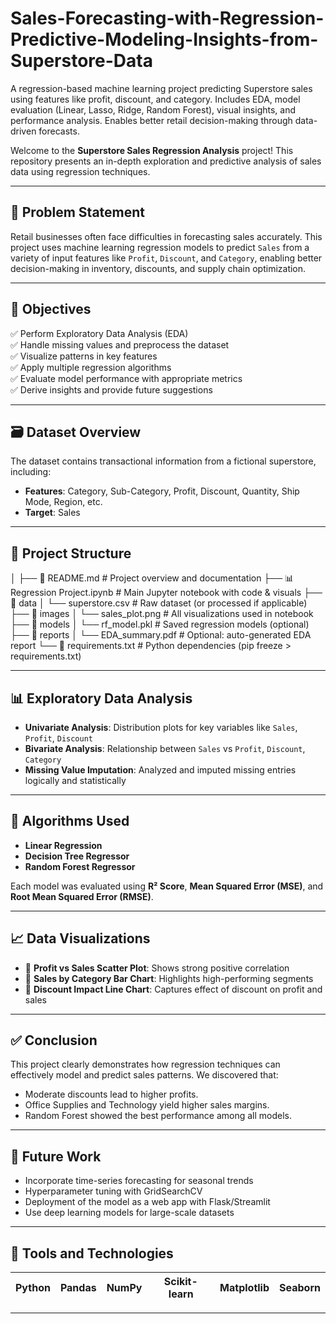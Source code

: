 # Sales-Forecasting-with-Regression-Predictive-Modeling-Insights-from-Superstore-Data
A regression-based machine learning project predicting Superstore sales using features like profit, discount, and category. Includes EDA, model evaluation (Linear, Lasso, Ridge, Random Forest), visual insights, and performance analysis. Enables better retail decision-making through data-driven forecasts.

Welcome to the **Superstore Sales Regression Analysis** project! This repository presents an in-depth exploration and predictive analysis of sales data using regression techniques.

---

## 📌 Problem Statement

Retail businesses often face difficulties in forecasting sales accurately. This project uses machine learning regression models to predict `Sales` from a variety of input features like `Profit`, `Discount`, and `Category`, enabling better decision-making in inventory, discounts, and supply chain optimization.

---

## 🎯 Objectives

✅ Perform Exploratory Data Analysis (EDA)  
✅ Handle missing values and preprocess the dataset  
✅ Visualize patterns in key features  
✅ Apply multiple regression algorithms  
✅ Evaluate model performance with appropriate metrics  
✅ Derive insights and provide future suggestions  

---

## 🗃️ Dataset Overview

The dataset contains transactional information from a fictional superstore, including:

- **Features**: Category, Sub-Category, Profit, Discount, Quantity, Ship Mode, Region, etc.  
- **Target**: Sales

 ---

## 📂 Project Structure

│
├── 📄 README.md               # Project overview and documentation
├── 📊 Regression Project.ipynb # Main Jupyter notebook with code & visuals
├── 📁 data
│   └── superstore.csv         # Raw dataset (or processed if applicable)
├── 📁 images
│   └── sales_plot.png         # All visualizations used in notebook
├── 📁 models
│   └── rf_model.pkl           # Saved regression models (optional)
├── 📁 reports
│   └── EDA_summary.pdf        # Optional: auto-generated EDA report
└── 📄 requirements.txt        # Python dependencies (pip freeze > requirements.txt)

---

## 📊 Exploratory Data Analysis

- **Univariate Analysis**: Distribution plots for key variables like `Sales`, `Profit`, `Discount`  
- **Bivariate Analysis**: Relationship between `Sales` vs `Profit`, `Discount`, `Category`  
- **Missing Value Imputation**: Analyzed and imputed missing entries logically and statistically  

---

## 🧠 Algorithms Used

- **Linear Regression**
- **Decision Tree Regressor**
- **Random Forest Regressor**

Each model was evaluated using **R² Score**, **Mean Squared Error (MSE)**, and **Root Mean Squared Error (RMSE)**.

---

## 📈 Data Visualizations

- 📌 **Profit vs Sales Scatter Plot**: Shows strong positive correlation  
- 📌 **Sales by Category Bar Chart**: Highlights high-performing segments  
- 📌 **Discount Impact Line Chart**: Captures effect of discount on profit and sales  

---

## ✅ Conclusion

This project clearly demonstrates how regression techniques can effectively model and predict sales patterns. We discovered that:

- Moderate discounts lead to higher profits.
- Office Supplies and Technology yield higher sales margins.
- Random Forest showed the best performance among all models.

---

## 🔮 Future Work

- Incorporate time-series forecasting for seasonal trends  
- Hyperparameter tuning with GridSearchCV  
- Deployment of the model as a web app with Flask/Streamlit  
- Use deep learning models for large-scale datasets  

---

## 🧰 Tools and Technologies

| Python | Pandas | NumPy | Scikit-learn | Matplotlib | Seaborn |
|--------|--------|-------|--------------|------------|---------|

---


